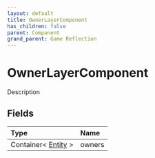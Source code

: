 ```yaml
---
layout: default
title: OwnerLayerComponent
has_children: false
parent: Component
grand_parent: Game Reflection
---
```

# OwnerLayerComponent
Description 

## Fields

| Type | Name |
|:----------|:--------------|
| Container< [Entity](/riftbreaker-wiki/docs/game-reflection/classes/entity/) > | owners |

